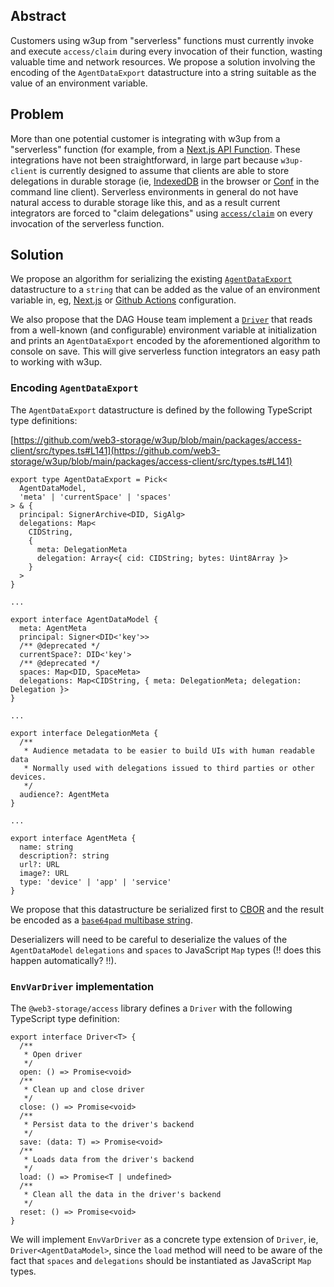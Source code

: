 ## Abstract

Customers using w3up from "serverless" functions must currently invoke and execute `access/claim` during
every invocation of their function, wasting valuable time and network resources. We propose a solution involving
the encoding of the `AgentDataExport` datastructure into a string suitable as the value of an environment variable.


## Problem

More than one potential customer is integrating with w3up from a "serverless"
function (for example, from a [Next.js API Function](https://nextjs.org/learn/basics/api-routes).
These integrations have not been straightforward, in large part because `w3up-client` is currently
designed to assume that clients are able to store delegations in durable storage (ie, 
[IndexedDB](https://github.com/web3-storage/w3up/blob/main/packages/access-client/src/drivers/indexeddb.js)
in the browser or [Conf](https://github.com/web3-storage/w3up/blob/main/packages/access-client/src/drivers/memory.js)
in the command line client). Serverless environments in general do not have natural access to durable storage like
this, and as a result current integrators are forced to "claim delegations" using [`access/claim`](https://github.com/web3-storage/specs/blob/main/w3-access.md#claim-access) on every invocation of the serverless function.

## Solution

We propose an algorithm for serializing the existing [`AgentDataExport`](https://github.com/web3-storage/w3up/blob/main/packages/access-client/src/types.ts#L141) datastructure
to a `string` that can be added as the value of an environment variable in, eg, [Next.js](https://nextjs.org/docs/pages/building-your-application/configuring/environment-variables) or
[Github Actions](https://docs.github.com/en/actions/learn-github-actions/variables) configuration. 

We also propose that the DAG House team implement a [`Driver`](https://github.com/web3-storage/w3up/blob/main/packages/access-client/src/drivers/types.ts#L4) that reads from a well-known (and configurable) environment variable
at initialization and prints an `AgentDataExport` encoded by the aforementioned algorithm to console on save. This will
give serverless function integrators an easy path to working with w3up.

### Encoding `AgentDataExport`

The `AgentDataExport` datastructure is defined by the following TypeScript type definitions:

[https://github.com/web3-storage/w3up/blob/main/packages/access-client/src/types.ts#L141](https://github.com/web3-storage/w3up/blob/main/packages/access-client/src/types.ts#L141)
```
export type AgentDataExport = Pick<
  AgentDataModel,
  'meta' | 'currentSpace' | 'spaces'
> & {
  principal: SignerArchive<DID, SigAlg>
  delegations: Map<
    CIDString,
    {
      meta: DelegationMeta
      delegation: Array<{ cid: CIDString; bytes: Uint8Array }>
    }
  >
}

...

export interface AgentDataModel {
  meta: AgentMeta
  principal: Signer<DID<'key'>>
  /** @deprecated */
  currentSpace?: DID<'key'>
  /** @deprecated */
  spaces: Map<DID, SpaceMeta>
  delegations: Map<CIDString, { meta: DelegationMeta; delegation: Delegation }>
}

...

export interface DelegationMeta {
  /**
   * Audience metadata to be easier to build UIs with human readable data
   * Normally used with delegations issued to third parties or other devices.
   */
  audience?: AgentMeta
}

...

export interface AgentMeta {
  name: string
  description?: string
  url?: URL
  image?: URL
  type: 'device' | 'app' | 'service'
}
```

We propose that this datastructure be serialized first to [CBOR](https://cbor.io/) and
the result be encoded as a [`base64pad` multibase string](https://github.com/multiformats/multibase).

Deserializers will need to be careful to deserialize the values of the `AgentDataModel` `delegations` and `spaces` 
to JavaScript `Map` types (!! does this happen automatically? !!).

### `EnvVarDriver` implementation

The `@web3-storage/access` library defines a `Driver` with the following TypeScript type definition:

```
export interface Driver<T> {
  /**
   * Open driver
   */
  open: () => Promise<void>
  /**
   * Clean up and close driver
   */
  close: () => Promise<void>
  /**
   * Persist data to the driver's backend
   */
  save: (data: T) => Promise<void>
  /**
   * Loads data from the driver's backend
   */
  load: () => Promise<T | undefined>
  /**
   * Clean all the data in the driver's backend
   */
  reset: () => Promise<void>
}
```

We will implement `EnvVarDriver` as a concrete type extension of `Driver`, ie,
`Driver<AgentDataModel>`, since the `load` method will need to be aware of the fact
that `spaces` and `delegations` should be instantiated as JavaScript `Map` types.

